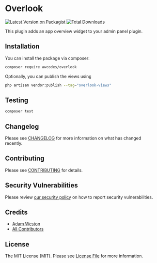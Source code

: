 # Overlook

[![Latest Version on Packagist](https://img.shields.io/packagist/v/awcodes/overlook.svg?style=flat-square)](https://packagist.org/packages/awcodes/overlook)
[![Total Downloads](https://img.shields.io/packagist/dt/awcodes/overlook.svg?style=flat-square)](https://packagist.org/packages/awcodes/overlook)

This plugin adds an app overview widget to your admin panel plugin.

## Installation

You can install the package via composer:

```bash
composer require awcodes/overlook
```

Optionally, you can publish the views using

```bash
php artisan vendor:publish --tag="overlook-views"
```

## Testing

```bash
composer test
```

## Changelog

Please see [CHANGELOG](CHANGELOG.md) for more information on what has changed recently.

## Contributing

Please see [CONTRIBUTING](.github/CONTRIBUTING.md) for details.

## Security Vulnerabilities

Please review [our security policy](../../security/policy) on how to report security vulnerabilities.

## Credits

- [Adam Weston](https://github.com/awcodes)
- [All Contributors](../../contributors)

## License

The MIT License (MIT). Please see [License File](LICENSE.md) for more information.
